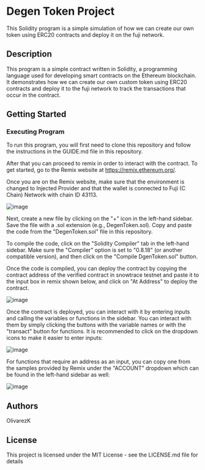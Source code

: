 # Degen Token Project

This Solidity program is a simple simulation of how we can create our own token using ERC20 contracts and deploy it on the fuji network.

## Description

This program is a simple contract written in Solidity, a programming language used for developing smart contracts on the Ethereum blockchain. It demonstrates how we can create our own custom token using ERC20 contracts and deploy it to the fuji network to track the transactions that occur in the contract.

## Getting Started

### Executing Program 

To run this program, you will first need to clone this repository and follow the instructions in the GUIDE.md file in this repository.

After that you can proceed to remix in order to interact with the contract. To get started, go to the Remix website at https://remix.ethereum.org/.

Once you are on the Remix website, make sure that the environment is changed to Injected Provider and that the wallet is connected to Fuji (C Chain) Network with chain ID 43113.

![image](https://github.com/OlivarezK/DegenToken-Project/assets/72584770/f1eef1bb-f612-490a-be20-e07dbfdb1e85)

Next, create a new file by clicking on the "+" icon in the left-hand sidebar. Save the file with a .sol extension (e.g., DegenToken.sol). Copy and paste the code from the "DegenToken.sol" file in this repository.

To compile the code, click on the "Solidity Compiler" tab in the left-hand sidebar. Make sure the "Compiler" option is set to "0.8.18" (or another compatible version), and then click on the "Compile DgenToken.sol" button.

Once the code is compiled, you can deploy the contract by copying the contract address of the verified contract in snowtrace testnet and paste it to the input box in remix shown below, and click on "At Address" to deploy the contract.

![image](https://github.com/OlivarezK/DegenToken-Project/assets/72584770/634b11b9-900d-41b7-9de4-acf9c7bc7c30)

Once the contract is deployed, you can interact with it by entering inputs and calling the variables or functions in the sidebar. You can interact with them by simply clicking the buttons with the variable names or with the "transact" button for functions. It is recommended to click on the dropdown icons to make it easier to enter inputs:

![image](https://github.com/OlivarezK/Custom-ERC20-Token/assets/72584770/e74f968e-a42b-4f40-9f2c-e48c14af9214)

For functions that require an address as an input, you can copy one from the samples provided by Remix under the "ACCOUNT" dropdown which can be found in the left-hand sidebar as well:

![image](https://user-images.githubusercontent.com/72584770/234553227-a18b8544-5e0b-48a5-af7a-0c81f2bbbcc4.png)

## Authors

OlivarezK

## License

This project is licensed under the MIT License - see the LICENSE.md file for details
